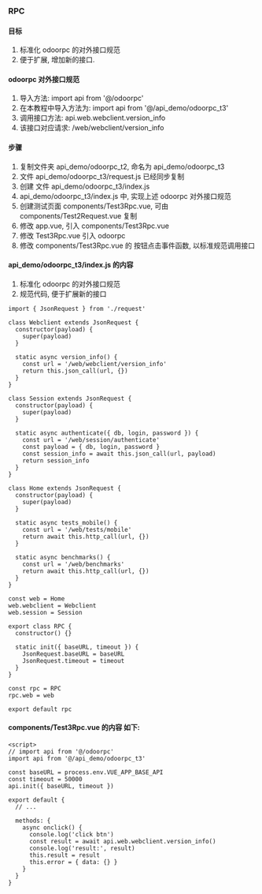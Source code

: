 ### RPC

#### 目标

1. 标准化 odoorpc 的对外接口规范
2. 便于扩展, 增加新的接口.

#### odoorpc 对外接口规范

1. 导入方法: import api from '@/odoorpc'
2. 在本教程中导入方法为: import api from '@/api_demo/odoorpc_t3'
3. 调用接口方法: api.web.webclient.version_info
4. 该接口对应请求: /web/webclient/version_info

#### 步骤

1. 复制文件夹 api_demo/odoorpc_t2, 命名为 api_demo/odoorpc_t3
2. 文件 api_demo/odoorpc_t3/request.js 已经同步复制
3. 创建 文件 api_demo/odoorpc_t3/index.js
4. api_demo/odoorpc_t3/index.js 中, 实现上述 odoorpc 对外接口规范
5. 创建测试页面 components/Test3Rpc.vue, 可由 components/Test2Request.vue 复制
6. 修改 app.vue, 引入 components/Test3Rpc.vue
7. 修改 Test3Rpc.vue 引入 odoorpc
8. 修改 components/Test3Rpc.vue 的 按钮点击事件函数, 以标准规范调用接口

#### api_demo/odoorpc_t3/index.js 的内容

1. 标准化 odoorpc 的对外接口规范
2. 规范代码, 便于扩展新的接口

```
import { JsonRequest } from './request'

class Webclient extends JsonRequest {
  constructor(payload) {
    super(payload)
  }

  static async version_info() {
    const url = '/web/webclient/version_info'
    return this.json_call(url, {})
  }
}

class Session extends JsonRequest {
  constructor(payload) {
    super(payload)
  }

  static async authenticate({ db, login, password }) {
    const url = '/web/session/authenticate'
    const payload = { db, login, password }
    const session_info = await this.json_call(url, payload)
    return session_info
  }
}

class Home extends JsonRequest {
  constructor(payload) {
    super(payload)
  }

  static async tests_mobile() {
    const url = '/web/tests/mobile'
    return await this.http_call(url, {})
  }

  static async benchmarks() {
    const url = '/web/benchmarks'
    return await this.http_call(url, {})
  }
}

const web = Home
web.webclient = Webclient
web.session = Session

export class RPC {
  constructor() {}

  static init({ baseURL, timeout }) {
    JsonRequest.baseURL = baseURL
    JsonRequest.timeout = timeout
  }
}

const rpc = RPC
rpc.web = web

export default rpc

```

#### components/Test3Rpc.vue 的内容 如下:

```
<script>
// import api from '@/odoorpc'
import api from '@/api_demo/odoorpc_t3'

const baseURL = process.env.VUE_APP_BASE_API
const timeout = 50000
api.init({ baseURL, timeout })

export default {
  // ...

  methods: {
    async onclick() {
      console.log('click btn')
      const result = await api.web.webclient.version_info()
      console.log('result:', result)
      this.result = result
      this.error = { data: {} }
    }
  }
}
```
